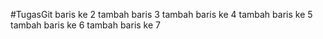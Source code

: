 #TugasGit
baris ke 2
tambah baris 3
tambah baris ke 4
tambah baris ke 5
tambah baris ke 6
tambah baris ke 7
